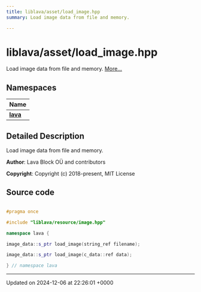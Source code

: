 ```yaml
---
title: liblava/asset/load_image.hpp
summary: Load image data from file and memory. 

---
```


# liblava/asset/load_image.hpp

Load image data from file and memory.  [More...](#detailed-description)

## Namespaces

| Name           |
| -------------- |
| **[lava](/_doxybook/Namespaces/namespacelava.md)**  |

## Detailed Description

Load image data from file and memory. 

**Author**: Lava Block OÜ and contributors 

**Copyright**: Copyright (c) 2018-present, MIT License 



## Source code

```cpp

#pragma once

#include "liblava/resource/image.hpp"

namespace lava {

image_data::s_ptr load_image(string_ref filename);

image_data::s_ptr load_image(c_data::ref data);

} // namespace lava
```


-------------------------------

Updated on 2024-12-06 at 22:26:01 +0000
